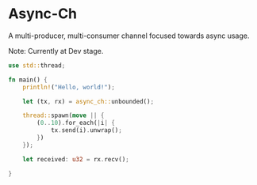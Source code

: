 # Async-Ch

A multi-producer, multi-consumer channel focused towards async usage.

Note: Currently at Dev stage.

```rust
use std::thread;

fn main() {
    println!("Hello, world!");

    let (tx, rx) = async_ch::unbounded();

    thread::spawn(move || {
        (0..10).for_each(|i| {
            tx.send(i).unwrap();
        })
    });

    let received: u32 = rx.recv();

}
```
